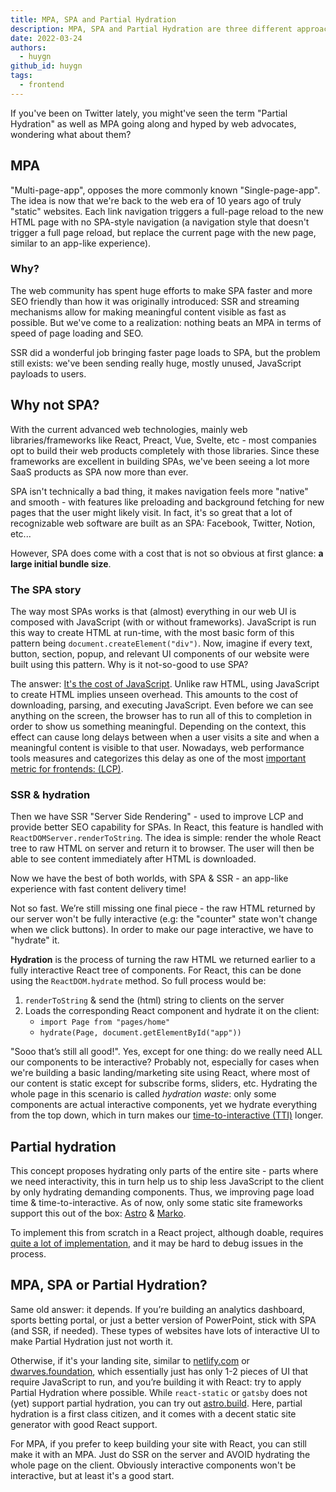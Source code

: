 ```yaml
---
title: MPA, SPA and Partial Hydration
description: MPA, SPA and Partial Hydration are three different approaches to building web applications.
date: 2022-03-24
authors:
  - huygn
github_id: huygn
tags:
  - frontend
---
```


If you've been on Twitter lately, you might've seen the term "Partial Hydration" as well as MPA going along and hyped by web advocates, wondering what about them?

## MPA

"Multi-page-app", opposes the more commonly known "Single-page-app". The idea is now that we're back to the web era of 10 years ago of truly "static" websites. Each link navigation triggers a full-page reload to the new HTML page with no SPA-style navigation (a navigation style that doesn't trigger a full page reload, but replace the current page with the new page, similar to an app-like experience).

### Why?

The web community has spent huge efforts to make SPA faster and more SEO friendly than how it was originally introduced: SSR and streaming mechanisms allow for making meaningful content visible as fast as possible. But we've come to a realization: nothing beats an MPA in terms of speed of page loading and SEO.

SSR did a wonderful job bringing faster page loads to SPA, but the problem still exists: we've been sending really huge, mostly unused, JavaScript payloads to users.

## Why not SPA?

With the current advanced web technologies, mainly web libraries/frameworks like React, Preact, Vue, Svelte, etc - most companies opt to build their web products completely with those libraries. Since these frameworks are excellent in building SPAs, we've been seeing a lot more SaaS products as SPA now more than ever.

SPA isn't technically a bad thing, it makes navigation feels more "native" and smooth - with features like preloading and background fetching for new pages that the user might likely visit. In fact, it's so great that a lot of recognizable web software are built as an SPA: Facebook, Twitter, Notion, etc...

However, SPA does come with a cost that is not so obvious at first glance: **a large initial bundle size**.

### The SPA story

The way most SPAs works is that (almost) everything in our web UI is composed with JavaScript (with or without frameworks). JavaScript is run this way to create HTML at run-time, with the most basic form of this pattern being `document.createElement("div")`. Now, imagine if every text, button, section, popup, and relevant UI components of our website were built using this pattern. Why is it not-so-good to use SPA?

The answer: [It's the cost of JavaScript](https://timkadlec.com/remembers/2020-04-21-the-cost-of-javascript-frameworks/). Unlike raw HTML, using JavaScript to create HTML implies unseen overhead. This amounts to the cost of downloading, parsing, and executing JavaScript. Even before we can see anything on the screen, the browser has to run all of this to completion in order to show us something meaningful. Depending on the context, this effect can cause long delays between when a user visits a site and when a meaningful content is visible to that user. Nowadays, web performance tools measures and categorizes this delay as one of the most [important metric for frontends: (LCP)](https://web.dev/lcp/).

### SSR & hydration

Then we have SSR "Server Side Rendering" - used to improve LCP and provide better SEO capability for SPAs. In React, this feature is handled with `ReactDOMServer.renderToString`. The idea is simple: render the whole React tree to raw HTML on server and return it to browser. The user will then be able to see content immediately after HTML is downloaded.

Now we have the best of both worlds, with SPA & SSR - an app-like experience with fast content delivery time!

Not so fast. We’re still missing one final piece - the raw HTML returned by our server won't be fully interactive (e.g: the "counter" state won't change when we click buttons). In order to make our page interactive, we have to "hydrate" it.

**Hydration** is the process of turning the raw HTML we returned earlier to a fully interactive React tree of components. For React, this can be done using the `ReactDOM.hydrate` method. So full process would be:

1. `renderToString` & send the (html) string to clients on the server
2. Loads the corresponding React component and hydrate it on the client:
   - `import Page from "pages/home"`
   - `hydrate(Page, document.getElementById("app"))`

"Sooo that’s still all good!". Yes, except for one thing: do we really need ALL our components to be interactive? Probably not, especially for cases when we're building a basic landing/marketing site using React, where most of our content is static except for subscribe forms, sliders, etc. Hydrating the whole page in this scenario is called _hydration waste_: only some components are actual interactive components, yet we hydrate everything from the top down, which in turn makes our [time-to-interactive (TTI)](https://web.dev/interactive/) longer.

## Partial hydration

This concept proposes hydrating only parts of the entire site - parts where we need interactivity, this in turn help us to ship less JavaScript to the client by only hydrating demanding components. Thus, we improving page load time & time-to-interactive. As of now, only some static site frameworks support this out of the box: [Astro](https://docs.astro.build/core-concepts/component-hydration) & [Marko](https://markojs.com/).

To implement this from scratch in a React project, although doable, requires [quite a lot of implementation](https://medium.com/@luke_schmuke/how-we-achieved-the-best-web-performance-with-partial-hydration-20fab9c808d5), and it may be hard to debug issues in the process.

## MPA, SPA or Partial Hydration?

Same old answer: it depends. If you’re building an analytics dashboard, sports betting portal, or just a better version of PowerPoint, stick with SPA (and SSR, if needed). These types of websites have lots of interactive UI to make Partial Hydration just not worth it.

Otherwise, if it's your landing site, similar to [netlify.com](http://netlify.com/) or [dwarves.foundation](https://dwarves.foundation/), which essentially just has only 1-2 pieces of UI that require JavaScript to run, and you’re building it with React: try to apply Partial Hydration where possible. While `react-static` or `gatsby` does not (yet) support partial hydration, you can try out [astro.build](https://astro.build/). Here, partial hydration is a first class citizen, and it comes with a decent static site generator with good React support.

For MPA, if you prefer to keep building your site with React, you can still make it with an MPA. Just do SSR on the server and AVOID hydrating the whole page on the client. Obviously interactive components won't be interactive, but at least it's a good start.

